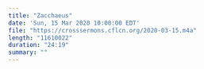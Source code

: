 ```yaml
---
title: "Zacchaeus"
date: 'Sun, 15 Mar 2020 10:00:00 EDT'
file: "https://crosssermons.cflcn.org/2020-03-15.m4a"
length: "11610022"
duration: "24:19"
summary: ""
---
```

